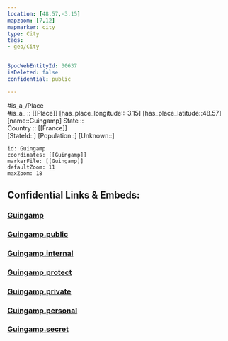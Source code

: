 ```yaml
---
location: [48.57,-3.15] 
mapzoom: [7,12] 
mapmarker: city 
type: City
tags:
- geo/City


SpocWebEntityId: 30637
isDeleted: false
confidential: public

---
```

#is_a_/Place  
#is_a_ :: [[Place]] 
[has_place_longitude::-3.15] 
[has_place_latitude::48.57] 
[name::Guingamp] 
State ::  
Country :: [[France]]  
[StateId::] 
[Population::] 
[Unknown::] 


```leaflet
id: Guingamp
coordinates: [[Guingamp]] 
markerFile: [[Guingamp]] 
defaultZoom: 11 
maxZoom: 18
```


## Confidential Links & Embeds: 

### [Guingamp](/_Standards/Earth/Continent/Europe/Europe~West/France/regions~France/Bretagne/departments~Bretagne/Côtes-d'Armor/communes~Côtes-d'Armor/Guingamp/cities~Guingamp/Guingamp.md) 

### [Guingamp.public](/_public/Earth/Continent/Europe/Europe~West/France/regions~France/Bretagne/departments~Bretagne/Côtes-d'Armor/communes~Côtes-d'Armor/Guingamp/cities~Guingamp/Guingamp.public.md) 

### [Guingamp.internal](/_internal/Earth/Continent/Europe/Europe~West/France/regions~France/Bretagne/departments~Bretagne/Côtes-d'Armor/communes~Côtes-d'Armor/Guingamp/cities~Guingamp/Guingamp.internal.md) 

### [Guingamp.protect](/_protect/Earth/Continent/Europe/Europe~West/France/regions~France/Bretagne/departments~Bretagne/Côtes-d'Armor/communes~Côtes-d'Armor/Guingamp/cities~Guingamp/Guingamp.protect.md) 

### [Guingamp.private](/_private/Earth/Continent/Europe/Europe~West/France/regions~France/Bretagne/departments~Bretagne/Côtes-d'Armor/communes~Côtes-d'Armor/Guingamp/cities~Guingamp/Guingamp.private.md) 

### [Guingamp.personal](/_personal/Earth/Continent/Europe/Europe~West/France/regions~France/Bretagne/departments~Bretagne/Côtes-d'Armor/communes~Côtes-d'Armor/Guingamp/cities~Guingamp/Guingamp.personal.md) 

### [Guingamp.secret](/_secret/Earth/Continent/Europe/Europe~West/France/regions~France/Bretagne/departments~Bretagne/Côtes-d'Armor/communes~Côtes-d'Armor/Guingamp/cities~Guingamp/Guingamp.secret.md)

